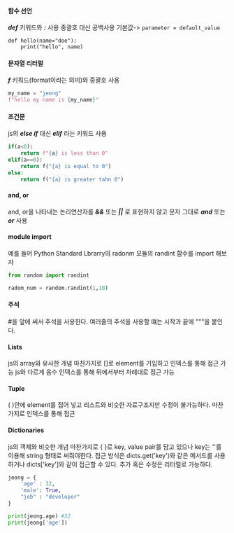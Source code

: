 
#### 함수 선언

***def*** 키워드와 ***:*** 사용
중괄호 대신 공백사용
기본값-> `parameter = default_value`
```Py
def hello(name="doe"):
	print("hello", name)
```

#### 문자열 리터럴

***f*** 키워드(format이라는 의미)와 중괄호 사용
```py
my_name = "jeong"
f"hello my name is {my_name}"
```

#### 조건문

js의 ***else if*** 대신 ***elif*** 라는 키워드 사용
```py
if(a<0):
	return f"{a} is less than 0"
elif(a==0):
	return f("{a} is equal to 0")
else:
	return f("{a} is greater tahn 0")
```

#### and, or

and, or을 나타내는 논리연산자를 ***&&*** 또는 ***||*** 로 표현하지 않고 문자 그대로 ***and*** 또는 ***or*** 사용

#### module import

예를 들어 Python Standard Lbrarry의 radonm 모듈의 randint 함수를 import 해보자
```py
from random import randint

radom_num = random.randint(1,10)
```

#### 주석

\#을 앞에 써서 주석을 사용한다.
여러줄의 주석을 사용할 떄는 시작과 끝에 """을 붙인다.

#### Lists

js의 array와 유사한 개념 마찬가지로 \[\]로 element를 기입하고 인덱스를 통해 접근 가능
js와 다르게 음수 인덱스를 통해 뒤에서부터 차례대로 접근 가능

#### Tuple

( )안에 element를 집어 넣고 리스트와 비슷한 자료구조지만 수정이 불가능하다. 마찬가지로 인덱스를 통해 접근

#### Dictionaries

js의 객체와 비슷한 개념 마찬가지로 { }로 key, value pair를 담고 있으나 key는 ''를 이용해 string 형태로 써줘야한다. 접근 방식은 dicts.get('key')와 같은 메서드를 사용하거나 dicts\['key']와 같이 접근할 수 있다. 추가 혹은 수정은 리터럴로 가능하다.
```py
jeong = {
	'age' : 32,
	'male': True,
	"job" : "developer"
}

print(jeong.age) #32
print(jeong['age'])

```
